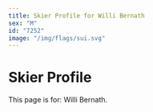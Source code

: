 ```yaml
---
title: Skier Profile for Willi Bernath
sex: "M"
id: "7252"
image: "/img/flags/sui.svg" 
---
```


# Skier Profile

This page is for: Willi Bernath.
    